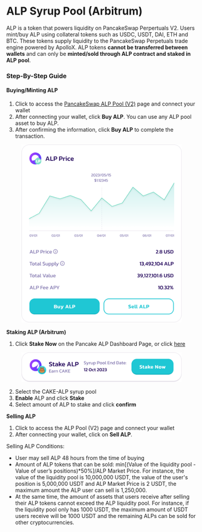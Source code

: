 # ALP Syrup Pool (Arbitrum)

ALP is a token that powers liquidity on PancakeSwap Perpertuals V2. Users mint/buy ALP using collateral tokens such as USDC, USDT, DAI, ETH and BTC. These tokens supply liquidity to the PancakeSwap Perpetuals trade engine powered by ApolloX. ALP tokens **cannot be transferred between wallets** and can only be **minted/sold through ALP contract and staked in ALP pool**.

### Step-By-Step Guide

#### Buying/Minting ALP

1. Click to access the [PancakeSwap ALP Pool (V2)](https://perp.pancakeswap.finance/en/ALP) page and connect your wallet
2. After connecting your wallet, click **Buy ALP**. You can use any ALP pool asset to buy ALP.
3. After confirming the information, click **Buy ALP** to complete the transaction.

<figure><img src="../../../../../../.gitbook/assets/Buy ALP Module.png" alt=""><figcaption></figcaption></figure>

**Staking ALP (Arbitrum)**

1. Click **Stake Now** on the Pancake ALP Dashboard Page, or click [here](https://pancakeswap.finance/pools?chain=arb)

<figure><img src="../../../../../../.gitbook/assets/png (4).png" alt=""><figcaption></figcaption></figure>

2. Select the CAKE-ALP syrup pool
3. **Enable** ALP and click **Stake**
4. Select amount of ALP to stake and click **confirm**

**Selling ALP**

1. &#x20;Click to access the ALP Pool (V2) page and connect your wallet
2. After connecting your wallet, click on **Sell ALP**.

Selling ALP Conditions:

* &#x20;User may sell ALP 48 hours from the time of buying
* &#x20;Amount of ALP tokens that can be sold: min\[(Value of the liquidity pool - Value of user’s positions)\*50%]/ALP Market Price. For instance, the value of the liquidity pool is 10,000,000 USDT, the value of the user's position is 5,000,000 USDT and ALP Market Price is 2 USDT, the maximum amount the ALP user can sell is 1,250,000.&#x20;
* At the same time, the amount of assets that users receive after selling their ALP tokens cannot exceed the ALP liquidity pool. For instance, if the liquidity pool only has 1000 USDT, the maximum amount of USDT users receive will be 1000 USDT and the remaining ALPs can be sold for other cryptocurrencies.

